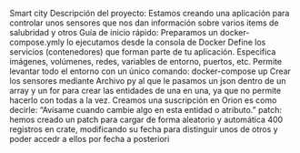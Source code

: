 Smart city
Descripción del proyecto: Estamos creando una aplicación para controlar unos sensores que nos dan información sobre varios items de salubridad y otros
Guía de inicio rápido: Preparamos un docker-compose.ymly lo ejecutamos desde la consola de Docker
  Define los servicios (contenedores) que forman parte de tu aplicación.
  Especifica imágenes, volúmenes, redes, variables de entorno, puertos, etc.
  Permite levantar todo el entorno con un único comando:  docker-compose up
  Crear los sensores mediante Archivo py al que le pasamos un json dentro de un array y un for para crear las entidades de una en una, ya que no permite hacerlo con todas a la vez.
  Creamos una suscripción en Orion es como decirle: “Avísame cuando cambie algo en esta entidad o atributo.”
  patch: hemos creado un patch para cargar de forma aleatorio y automática 400 registros en crate, modificando su fecha para distinguir unos de otros y poder accedr a ellos por fecha a posteriori
